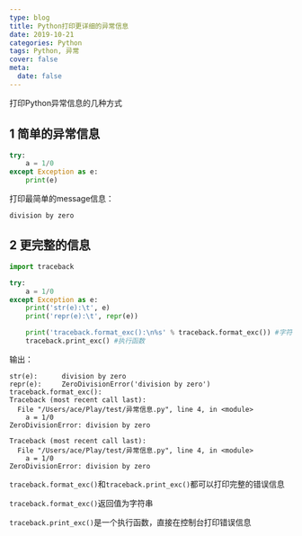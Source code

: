 ```yaml
---
type: blog
title: Python打印更详细的异常信息
date: 2019-10-21
categories: Python
tags: Python, 异常
cover: false
meta:
  date: false
---
```




打印Python异常信息的几种方式

<!-- more -->



## 1 简单的异常信息

```python
try:
    a = 1/0
except Exception as e:
    print(e)
```

打印最简单的message信息：

```
division by zero
```



## 2 更完整的信息

```python
import traceback

try:
    a = 1/0
except Exception as e:
    print('str(e):\t', e)
    print('repr(e):\t', repr(e))

    print('traceback.format_exc():\n%s' % traceback.format_exc()) #字符串
    traceback.print_exc() #执行函数
```

输出：

```
str(e):		 division by zero
repr(e):	 ZeroDivisionError('division by zero')
traceback.format_exc():
Traceback (most recent call last):
  File "/Users/ace/Play/test/异常信息.py", line 4, in <module>
    a = 1/0
ZeroDivisionError: division by zero

Traceback (most recent call last):
  File "/Users/ace/Play/test/异常信息.py", line 4, in <module>
    a = 1/0
ZeroDivisionError: division by zero
```



`traceback.format_exc()`和`traceback.print_exc()`都可以打印完整的错误信息

`traceback.format_exc()`返回值为字符串

`traceback.print_exc()`是一个执行函数，直接在控制台打印错误信息

